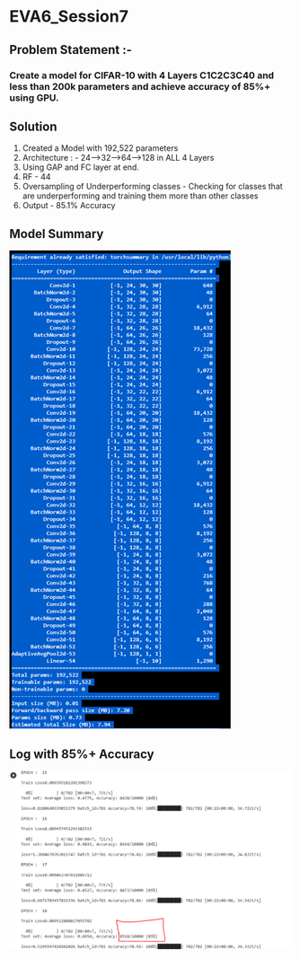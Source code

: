 # EVA6_Session7

## Problem Statement :- 

### Create a model for CIFAR-10 with 4 Layers C1C2C3C40 and less than 200k parameters and achieve accuracy of 85%+ using GPU.

## Solution
1. Created a Model with 192,522 parameters 
2. Architecture : - 24-->32-->64-->128 in ALL 4 Layers
3. Using GAP and FC layer at end.
4. RF - 44
5. Oversampling of Underperforming classes - Checking for classes that are underperforming and training them more than other classes
6. Output - 85.1% Accuracy

## Model Summary
![Model_Summary](./Docs/Model_Summary.png)


## Log with 85%+ Accuracy

![Victory Log](./Docs/Log_85.PNG)



